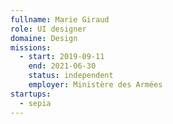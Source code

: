 ```yaml
---
fullname: Marie Giraud
role: UI designer
domaine: Design
missions:
  - start: 2019-09-11
    end: 2021-06-30
    status: independent
    employer: Ministère des Armées
startups:
  - sepia
---
```

